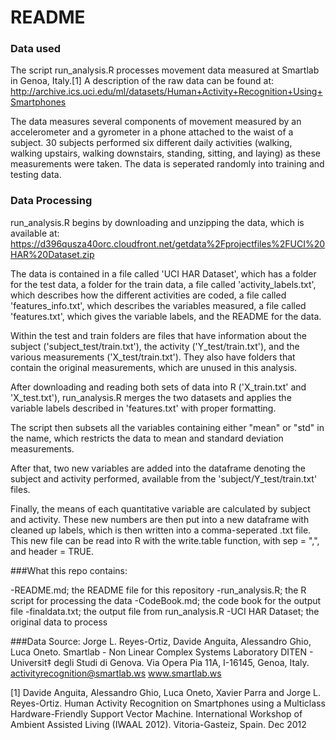 README
======

### Data used
The script run_analysis.R processes movement data measured at Smartlab in Genoa, Italy.[1] 
A description of the raw data can be found at: 
http://archive.ics.uci.edu/ml/datasets/Human+Activity+Recognition+Using+Smartphones

The data measures several components of movement measured by an accelerometer and a gyrometer in a phone attached to the waist of a subject. 30 subjects performed six different daily activities (walking, walking upstairs, walking downstairs, standing, sitting, and laying) as these measurements were taken. The data is seperated randomly into training and testing data. 

### Data Processing
run_analysis.R begins by downloading and unzipping the data, which is available at: https://d396qusza40orc.cloudfront.net/getdata%2Fprojectfiles%2FUCI%20HAR%20Dataset.zip

The data is contained in a file called 'UCI HAR Dataset', which has a folder for the test data, a folder for the train data, a file called 'activity_labels.txt', which describes how the different activities are coded, a file called 'features_info.txt', which describes the variables measured, a file called 'features.txt', which gives the variable labels, and the README for the data. 

Within the test and train folders are files that have information about the subject ('subject_test/train.txt'), the activity ('Y_test/train.txt'), and the various measurements ('X_test/train.txt'). They also have folders that contain the original measurements, which are unused in this analysis. 

After downloading and reading both sets of data into R ('X_train.txt' and 'X_test.txt'), run_analysis.R merges the two datasets and applies the variable labels described in 'features.txt' with proper formatting. 

The script then subsets all the variables containing either "mean" or "std" in the name, which restricts the data to mean and standard deviation measurements. 

After that, two new variables are added into the dataframe denoting the subject and activity performed, available from the 'subject/Y_test/train.txt' files. 

Finally, the means of each quantitative variable are calculated by subject and activity. These new numbers are then put into a new dataframe with cleaned up labels, which is then written into a comma-seperated .txt file. This new file can be read into R with the write.table function, with sep = ",", and header = TRUE. 

###What this repo contains:

-README.md; the README file for this repository
-run_analysis.R; the R script for processing the data
-CodeBook.md; the code book for the output file
-finaldata.txt; the output file from run_analysis.R
-UCI HAR Dataset; the original data to process

###Data Source:
Jorge L. Reyes-Ortiz, Davide Anguita, Alessandro Ghio, Luca Oneto.
Smartlab - Non Linear Complex Systems Laboratory
DITEN - Universit‡ degli Studi di Genova.
Via Opera Pia 11A, I-16145, Genoa, Italy.
activityrecognition@smartlab.ws
www.smartlab.ws

[1] Davide Anguita, Alessandro Ghio, Luca Oneto, Xavier Parra and Jorge L. Reyes-Ortiz. Human Activity Recognition on Smartphones using a Multiclass Hardware-Friendly Support Vector Machine. International Workshop of Ambient Assisted Living (IWAAL 2012). Vitoria-Gasteiz, Spain. Dec 2012
